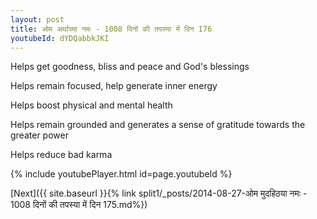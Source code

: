 ```yaml
---
layout: post
title: ओम अर्थाच्या नमः - 1008 दिनों की तपस्या में दिन 176
youtubeId: dYDQabbkJKI
---
```

 
 
Helps get goodness, bliss and peace and God's blessings
 
Helps remain focused, help generate inner energy 
 
Helps boost physical and mental health 
 
Helps remain grounded and generates a sense of gratitude towards the greater power 
 
Helps reduce bad karma
 
 
 
 


{% include youtubePlayer.html id=page.youtubeId %}
 
[Next]({{ site.baseurl }}{% link  split1/_posts/2014-08-27-ओम मुदहिठया नमः - 1008 दिनों की तपस्या में दिन 175.md%})
 
